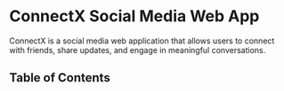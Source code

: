 # ConnectX Social Media Web App

ConnectX is a social media web application that allows users to connect with friends, share updates, and engage in meaningful conversations.

## Table of Contents
